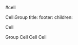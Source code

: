 #cell


Cell.Group
    title: 
    footer:
    children: 
      
Cell
    
    
    
Group
    Cell
    Cell
    Cell
    
